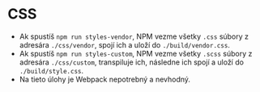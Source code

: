 # CSS

- Ak spustíš `npm run styles-vendor`, NPM vezme všetky `.css` súbory z adresára `./css/vendor`, spojí ich a uloží do `./build/vendor.css`.
- Ak spustíš `npm run styles-custom`, NPM vezme všetky `.scss` súbory z adresára `./css/custom`, transpiluje ich, následne ich spojí a uloží do `./build/style.css`.
- Na tieto úlohy je Webpack nepotrebný a nevhodný.
